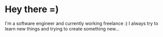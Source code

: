 # Hey there =)

I'm a software engineer and currently working freelance :)
I always try to learn new things and trying to create something new...
